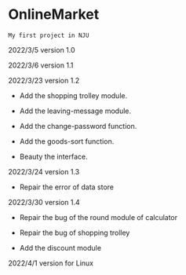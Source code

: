 # OnlineMarket
`My first project in NJU`

2022/3/5 version 1.0

2022/3/6 version 1.1

2022/3/23 version 1.2

  * Add the shopping trolley module.

  * Add the leaving-message module.

  * Add the change-password function.

  * Add the goods-sort function.

  * Beauty the interface.

2022/3/24 version 1.3
  * Repair the error of data store

2022/3/30 version 1.4
 * Repair the bug of the round module of calculator

 * Repair the bug of shopping trolley

 * Add the discount module

2022/4/1 version for Linux
